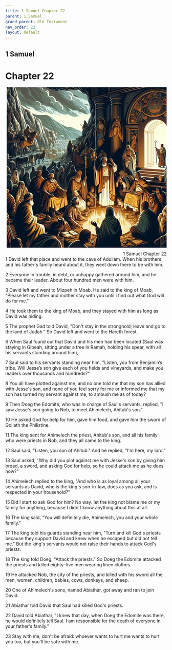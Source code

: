 ```yaml
---
title: 1 Samuel Chapter 22
parent: 1 Samuel
grand_parent: Old Testament
nav_order: 22
layout: default
---
```


## 1 Samuel

# Chapter 22

<div style="clear: both; text-align: right;">
    <img src="/assets/Image/1 Samuel/500/22.jpg" alt="1 Samuel Chapter 22" class="chapter-image" style="max-width: 100%; height: auto; float: right; margin: 0 0 10px 10px; padding-left: 10%;">
    <figcaption style="font-size: 14px;">1 Samuel Chapter 22</figcaption>
</div>
1 David left that place and went to the cave of Adullam. When his brothers and his father's family heard about it, they went down there to be with him.

2 Everyone in trouble, in debt, or unhappy gathered around him, and he became their leader. About four hundred men were with him.

3 David left and went to Mizpeh in Moab. He said to the king of Moab, "Please let my father and mother stay with you until I find out what God will do for me."

4 He took them to the king of Moab, and they stayed with him as long as David was hiding.

5 The prophet Gad told David, "Don't stay in the stronghold; leave and go to the land of Judah." So David left and went to the Hareth forest.

6 When Saul found out that David and his men had been located (Saul was staying in Gibeah, sitting under a tree in Ramah, holding his spear, with all his servants standing around him),

7 Saul said to his servants standing near him, "Listen, you from Benjamin’s tribe. Will Jesse’s son give each of you fields and vineyards, and make you leaders over thousands and hundreds?"

8 You all have plotted against me, and no one told me that my son has allied with Jesse's son, and none of you feel sorry for me or informed me that my son has turned my servant against me, to ambush me as of today?

9 Then Doeg the Edomite, who was in charge of Saul's servants, replied, "I saw Jesse's son going to Nob, to meet Ahimelech, Ahitub's son."

10 He asked God for help for him, gave him food, and gave him the sword of Goliath the Philistine.

11 The king sent for Ahimelech the priest, Ahitub's son, and all his family who were priests in Nob, and they all came to the king.

12 Saul said, "Listen, you son of Ahitub." And he replied, "I'm here, my lord."

13 Saul asked, "Why did you plot against me with Jesse's son by giving him bread, a sword, and asking God for help, so he could attack me as he does now?"

14 Ahimelech replied to the king, "And who is as loyal among all your servants as David, who is the king's son-in-law, does as you ask, and is respected in your household?"

15 Did I start to ask God for him? No way: let the king not blame me or my family for anything, because I didn't know anything about this at all.

16 The king said, "You will definitely die, Ahimelech, you and your whole family."

17 The king told his guards standing near him, "Turn and kill God's priests because they support David and knew when he escaped but did not tell me." But the king's servants would not raise their hands to attack God's priests.

18 The king told Doeg, "Attack the priests." So Doeg the Edomite attacked the priests and killed eighty-five men wearing linen clothes.

19 He attacked Nob, the city of the priests, and killed with his sword all the men, women, children, babies, cows, donkeys, and sheep.

20 One of Ahimelech's sons, named Abiathar, got away and ran to join David.

21 Abiathar told David that Saul had killed God's priests.

22 David told Abiathar, "I knew that day, when Doeg the Edomite was there, he would definitely tell Saul. I am responsible for the death of everyone in your father's family."

23 Stay with me, don't be afraid: whoever wants to hurt me wants to hurt you too, but you'll be safe with me.


